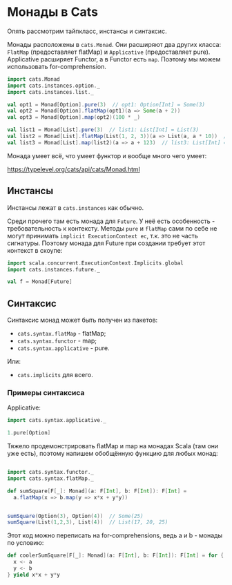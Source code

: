 # Монады в Cats

Опять рассмотрим тайпкласс, инстансы и синтаксис.

Монады расположены в `cats.Monad`. Они расширяют два других класса: `FlatMap` (предоставляет flatMap) и `Applicative` (предоставляет pure). Applicative расширяет Functor, а в Functor есть `map`. Поэтому мы можем использовать for-comprehension.

```scala
import cats.Monad
import cats.instances.option._
import cats.instances.list._

val opt1 = Monad[Option].pure(3)  // opt1: Option[Int] = Some(3)
val opt2 = Monad[Option].flatMap(opt1)(a => Some(a + 2))
val opt3 = Monad[Option].map(opt2)(100 * _)

val list1 = Monad[List].pure(3)  // list1: List[Int] = List(3)
val list2 = Monad[List].flatMap(List(1, 2, 3))(a => List(a, a * 10))  // list2: List[Int] = List(1, 10, 2, 20, 3, 30)
val list3 = Monad[List].map(list2)(a => a + 123)  // list3: List[Int] = List(124, 133, 125, 143, 126, 153)
```

Монада умеет всё, что умеет функтор и вообще много чего умеет:

https://typelevel.org/cats/api/cats/Monad.html


## Инстансы

Инстансы лежат в `cats.instances` как обычно.

Среди прочего там есть монада для `Future`. У неё есть особенность - требовательность к контексту. Методы `pure` и `flatMap` сами по себе не могут принимать `implicit ExecutionContext ec`, т.к. это не часть сигнатуры. Поэтому монада для Future при создании требует этот контекст в скоупе:

```scala
import scala.concurrent.ExecutionContext.Implicits.global
import cats.instances.future._

val f = Monad[Future]
```

## Синтаксис

Синтаксис монад может быть получен из пакетов:

- `cats.syntax.flatMap` - flatMap;
- `cats.syntax.functor` - map;
- `cats.syntax.applicative` - pure.

Или:

- `cats.implicits` для всего.

### Примеры синтаксиса

Applicative:

```scala
import cats.syntax.applicative._

1.pure[Option]
```

Тяжело продемонстрировать flatMap и map на монадах Scala (там они уже есть), поэтому напишем обобщённую функцию для любых монад:


```scala

import cats.syntax.functor._
import cats.syntax.flatMap._

def sumSquare[F[_]: Monad](a: F[Int], b: F[Int]): F[Int] =
  a.flatMap(x => b.map(y => x*x + y*y))


sumSquare(Option(3), Option(4))  // Some(25)
sumSquare(List(1,2,3), List(4))  // List(17, 20, 25)
```

Этот код можно переписать на for-comprehensions, ведь a и b - монады по условию:

```scala
def coolerSumSquare[F[_]: Monad](a: F[Int], b: F[Int]): F[Int] = for {
  x <- a
  y <- b
} yield x*x + y*y
```

